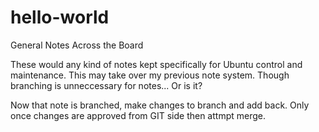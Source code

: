 # hello-world
General Notes Across the Board

These would any kind of notes kept specifically for Ubuntu control and maintenance.
This may take over my previous note system.
Though branching is unneccessary for notes... Or is it?

Now that note is branched, make changes to branch and add back.
Only once changes are approved from GIT side then attmpt merge.
